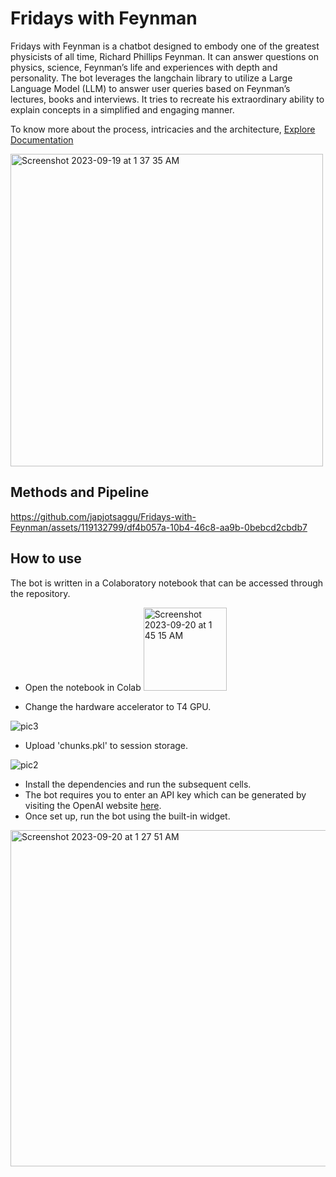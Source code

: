 # Fridays with Feynman
Fridays with Feynman is a chatbot designed to embody one of the greatest physicists of all time, Richard Phillips Feynman. It can answer questions on physics, science, Feynman’s life and experiences with depth and personality. The bot leverages the langchain library to utilize a Large Language Model (LLM) to answer user queries based on Feynman’s lectures, books and interviews. It tries to recreate his extraordinary ability to explain concepts in a simplified and engaging manner. 

To know more about the process, intricacies and the architecture, [Explore Documentation](https://docs.google.com/document/d/1tFTT8uNVhcbR0BIp_vJ-TOg9eNTu4BQSUNjDgE2aWyk/edit?usp=sharing)

<img width="500" alt="Screenshot 2023-09-19 at 1 37 35 AM" src="https://github.com/japjotsaggu/Fridays-with-Feynman/assets/119132799/a4325a46-faa9-4443-95c5-73f1d01c588b">


## Methods and Pipeline 

https://github.com/japjotsaggu/Fridays-with-Feynman/assets/119132799/df4b057a-10b4-46c8-aa9b-0bebcd2cbdb7

## How to use 
The bot is written in a Colaboratory notebook that can be accessed through the repository.

- Open the notebook in Colab  <img width="133" alt="Screenshot 2023-09-20 at 1 45 15 AM" src="https://github.com/japjotsaggu/Fridays-with-Feynman/assets/119132799/56964d73-dfac-49c8-82ab-46ff4a2c705b">

- Change the hardware accelerator to T4 GPU.

![pic3](https://github.com/japjotsaggu/Fridays-with-Feynman/assets/119132799/d6453f0b-4c6d-490f-8b1c-ba6838c62aa2)

- Upload 'chunks.pkl' to session storage.

![pic2](https://github.com/japjotsaggu/Fridays-with-Feynman/assets/119132799/51c95428-fe5f-4af6-b43a-ef3200bf1d08)

- Install the dependencies and run the subsequent cells.
- The bot requires you to enter an API key which can be generated by visiting the OpenAI website [here](https://platform.openai.com/account/api-keys). 
- Once set up, run the bot using the built-in widget.

<img width="538" alt="Screenshot 2023-09-20 at 1 27 51 AM" src="https://github.com/japjotsaggu/Fridays-with-Feynman/assets/119132799/ef7bfac2-0ea4-495d-b63e-7101e0911efb">









